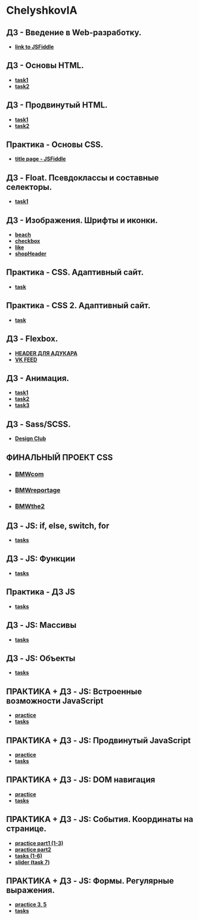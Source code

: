# ChelyshkovIA

## ДЗ - Введение в Web-разработку. 
* **[link to JSFiddle](https://jsfiddle.net/rs98wqp6/)**

## ДЗ - Основы HTML. 
* **[task1](https://github.com/AdukarIT/ChelyshkovIA/tree/master/homework2/task1)** 
* **[task2](https://github.com/AdukarIT/ChelyshkovIA/tree/master/homework2/task2)**

## ДЗ - Продвинутый HTML. 
* **[task1](https://github.com/AdukarIT/ChelyshkovIA/tree/master/HomeWork3/task1)** 
* **[task2](https://github.com/AdukarIT/ChelyshkovIA/tree/master/HomeWork3/task2)**

## Практика - Основы CSS.
* **[title page - JSFiddle](https://jsfiddle.net/kzopej7c/)** 

## ДЗ - Float. Псевдоклассы и составные селекторы. 
* **[task1](https://github.com/AdukarIT/ChelyshkovIA/tree/master/HomeWork4/task1)** 

## ДЗ - Изображения. Шрифты и иконки.
* **[beach](https://github.com/AdukarIT/ChelyshkovIA/tree/master/HomeWork5/beach)**
* **[checkbox](https://github.com/AdukarIT/ChelyshkovIA/tree/master/HomeWork5/checkbox)**
* **[like](https://github.com/AdukarIT/ChelyshkovIA/tree/master/HomeWork5/like)**
* **[shopHeader](https://github.com/AdukarIT/ChelyshkovIA/tree/master/HomeWork5/shopHeader)**

## Практика - CSS. Адаптивный сайт. 
* **[task](https://github.com/AdukarIT/ChelyshkovIA/tree/master/PracticeCSS)** 

## Практика - CSS 2. Адаптивный сайт. 
* **[task](https://github.com/AdukarIT/ChelyshkovIA/tree/master/PracticeCSS%20p2)** 

## ДЗ - Flexbox.
* **[HEADER ДЛЯ АДУКАРА](https://github.com/AdukarIT/ChelyshkovIA/tree/master/HomeWork6/task1)**
* **[VK FEED](https://github.com/AdukarIT/ChelyshkovIA/tree/master/HomeWork6/task2)**

## ДЗ - Анимация.
* **[task1](https://github.com/AdukarIT/ChelyshkovIA/tree/master/HomeWork7/task1)**
* **[task2](https://github.com/AdukarIT/ChelyshkovIA/tree/master/HomeWork7/task2)**
* **[task3](https://github.com/AdukarIT/ChelyshkovIA/tree/master/HomeWork7/task3)**

## ДЗ - Sass/SCSS.
* **[Design Club](https://github.com/AdukarIT/ChelyshkovIA/tree/master/HomeWork8)**

## ФИНАЛЬНЫЙ ПРОЕКТ CSS
* ### [BMWcom](https://chelyshkovia.github.io/BMWproject/BMWcom.html)
* ### [BMWreportage](https://chelyshkovia.github.io/BMWproject/BMWreportage.html)
* ### [BMWthe2](https://chelyshkovia.github.io/BMWproject/BMWthe2.html)

## ДЗ - JS: if, else, switch, for
* **[tasks](https://github.com/AdukarIT/ChelyshkovIA/blob/master/HomeWork9/main.js)**

## ДЗ - JS: Функции
* **[tasks](https://github.com/AdukarIT/ChelyshkovIA/blob/master/HomeWork10/main.js)**

## Практика - ДЗ JS
* **[tasks](https://github.com/AdukarIT/ChelyshkovIA/blob/master/Practice%20-%20HomeWork11/main.js)**

## ДЗ - JS: Массивы
* **[tasks](https://github.com/AdukarIT/ChelyshkovIA/blob/master/HomeWork12/main.js)**

## ДЗ - JS: Объекты
* **[tasks](https://github.com/AdukarIT/ChelyshkovIA/blob/master/HomeWork13/main.js)**

## ПРАКТИКА + ДЗ - JS: Встроенные возможности JavaScript
* **[practice](https://github.com/AdukarIT/ChelyshkovIA/blob/master/Practice%20-%20HomeWork14/main.js)**
* **[tasks](https://github.com/AdukarIT/ChelyshkovIA/blob/master/Practice%20-%20HomeWork14/ht.js)**

## ПРАКТИКА + ДЗ - JS: Продвинутый JavaScript
* **[practice](https://github.com/AdukarIT/ChelyshkovIA/blob/master/Practice%20-%20HomeWork15/practice.js)**
* **[tasks](https://github.com/AdukarIT/ChelyshkovIA/blob/master/Practice%20-%20HomeWork15/ht.js)**

## ПРАКТИКА + ДЗ - JS: DOM навигация
* **[practice](https://github.com/AdukarIT/ChelyshkovIA/blob/master/Practice%20-%20HomeWork16/practice1.js)**
* **[tasks](https://github.com/AdukarIT/ChelyshkovIA/blob/master/Practice%20-%20HomeWork16/ht.js)**

## ПРАКТИКА + ДЗ - JS: События. Координаты на странице.
* **[practice part1 (1-3)](https://github.com/AdukarIT/ChelyshkovIA/blob/master/Practice%20-%20HomeWork17/practice.js)**
* **[practice part2](https://github.com/AdukarIT/ChelyshkovIA/blob/master/Practice%20-%20HomeWork17/practice2.js)**
* **[tasks (1-6)](https://github.com/AdukarIT/ChelyshkovIA/blob/master/Practice%20-%20HomeWork17/ht.js)**
* **[slider (task 7)](https://github.com/AdukarIT/ChelyshkovIA/blob/master/Practice%20-%20HomeWork17/slider/script.js)**

## ПРАКТИКА + ДЗ - JS: Формы. Регулярные выражения.
* **[practice 3, 5](https://github.com/AdukarIT/ChelyshkovIA/blob/master/Practice%20-%20HomeWork18/practice.js)**
* **[tasks](https://github.com/AdukarIT/ChelyshkovIA/blob/master/Practice%20-%20HomeWork18/ht.js)**
